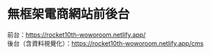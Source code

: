 # 無框架電商網站前後台
前台：https://rocket10th-woworoom.netlify.app/ <br>
後台（含資料視覺化）：https://rocket10th-woworoom.netlify.app/cms